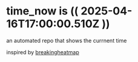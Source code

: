 # time_now is (( 2025-04-16T17:00:00.510Z ))

an automated repo that shows the currnent time

inspired by [breakingheatmap](https://github.com/breakingheatmap/breakingheatmap)